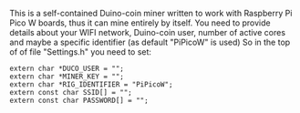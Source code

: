 This is a self-contained Duino-coin miner written to work with Raspberry Pi Pico W boards, thus it can mine entirely by itself.
You need to provide details about your WIFI network, Duino-coin user, number of active cores and maybe a specific identifier (as default "PiPicoW" is used)
So in the top of of file "Settings.h" you need to set:


```
extern char *DUCO_USER = "";
extern char *MINER_KEY = "";
extern char *RIG_IDENTIFIER = "PiPicoW";
extern const char SSID[] = "";
extern const char PASSWORD[] = "";
```
